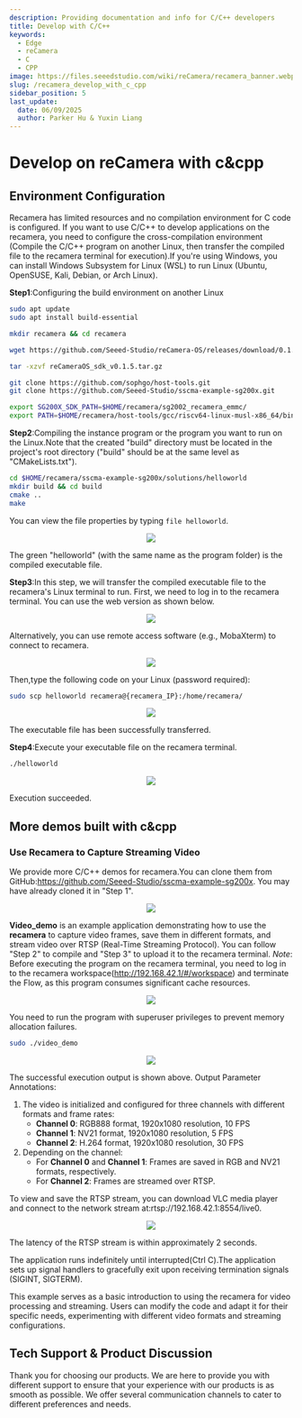 ```yaml
---
description: Providing documentation and info for C/C++ developers
title: Develop with C/C++
keywords:
  - Edge
  - reCamera
  - C
  - CPP
image: https://files.seeedstudio.com/wiki/reCamera/recamera_banner.webp
slug: /recamera_develop_with_c_cpp
sidebar_position: 5
last_update:
  date: 06/09/2025
  author: Parker Hu & Yuxin Liang
---
```


# Develop on reCamera with c&cpp

## Environment Configuration
Recamera has limited resources and no compilation environment for C code is configured. If you want to use C/C++ to develop applications on the recamera, you need to configure the cross-compilation environment (Compile the C/C++ program on another Linux, then transfer the compiled file to the recamera terminal for execution).If you're using Windows, you can install Windows Subsystem for Linux (WSL) to run Linux (Ubuntu, OpenSUSE, Kali, Debian, or Arch Linux).

 **Step1**:Configuring the build environment on another Linux

```bash
sudo apt update
sudo apt install build-essential

mkdir recamera && cd recamera

wget https://github.com/Seeed-Studio/reCamera-OS/releases/download/0.1.5/reCameraOS_sdk_v0.1.5.tar.gz

tar -xzvf reCameraOS_sdk_v0.1.5.tar.gz

git clone https://github.com/sophgo/host-tools.git
git clone https://github.com/Seeed-Studio/sscma-example-sg200x.git

export SG200X_SDK_PATH=$HOME/recamera/sg2002_recamera_emmc/
export PATH=$HOME/recamera/host-tools/gcc/riscv64-linux-musl-x86_64/bin:$PATH

```

**Step2**:Compiling the instance program or the program you want to run on the Linux.Note that the created "build" directory must be located in the project's root directory ("build" should be at the same level as "CMakeLists.txt").

```bash
cd $HOME/recamera/sscma-example-sg200x/solutions/helloworld
mkdir build && cd build
cmake ..
make
```

You can view the file properties by typing `file helloworld`.

<div align="center"><img width={600} src="https://files.seeedstudio.com/wiki/reCamera/develop_with_c_cpp/1.png" /></div>

The green "helloworld" (with the same name as the program folder) is the compiled executable file.

**Step3**:In this step, we will transfer the compiled executable file to the recamera's Linux terminal to run.
First, we need to log in to the recamera terminal. You can use the web version as shown below.

<div align="center"><img width={600} src="https://files.seeedstudio.com/wiki/reCamera/develop_with_c_cpp/2.2.png" /></div>

Alternatively, you can use remote access software (e.g., MobaXterm) to connect to recamera.

<div align="center"><img width={600} src="https://files.seeedstudio.com/wiki/reCamera/develop_with_c_cpp/3.png" /></div>

Then,type the following code on your Linux (password required):

```bash
sudo scp helloworld recamera@{recamera_IP}:/home/recamera/
```

<div align="center"><img width={600} src="https://files.seeedstudio.com/wiki/reCamera/develop_with_c_cpp/4.png" /></div>

The executable file has been successfully transferred.

**Step4**:Execute your executable file on the recamera terminal.

```bash
./helloworld
```

<div align="center"><img width={600} src="https://files.seeedstudio.com/wiki/reCamera/develop_with_c_cpp/5.png" /></div>

Execution succeeded.

## More demos built with c&cpp

### ​Use Recamera to Capture Streaming Video

We provide more C/C++ demos for recamera.You can clone them from GitHub:https://github.com/Seeed-Studio/sscma-example-sg200x. You may have already cloned it in "Step 1".

<div align="center"><img width={600} src="https://files.seeedstudio.com/wiki/reCamera/develop_with_c_cpp/6.png" /></div>

**Video_demo** is an example application demonstrating how to use the **recamera** to capture video frames, save them in different formats, and stream video over RTSP (Real-Time Streaming Protocol). 
You can follow "Step 2" to compile and "Step 3" to upload it to the recamera terminal.
*Note*: Before executing the program on the recamera terminal, you need to log in to the recamera workspace(http://192.168.42.1/#/workspace) and terminate the Flow, as this program consumes significant cache resources.

<div align="center"><img width={600} src="https://files.seeedstudio.com/wiki/reCamera/develop_with_c_cpp/7.png" /></div>

You need to run the program with superuser privileges to prevent memory allocation failures.

```bash
sudo ./video_demo
```

<div align="center"><img width={600} src="https://files.seeedstudio.com/wiki/reCamera/develop_with_c_cpp/8.png" /></div>

The successful execution output is shown above.
Output Parameter Annotations:
1. The video is initialized and configured for three channels with different formats and frame rates:
   - **Channel 0**: RGB888 format, 1920x1080 resolution, 10 FPS
   - **Channel 1**: NV21 format, 1920x1080 resolution, 5 FPS
   - **Channel 2**: H.264 format, 1920x1080 resolution, 30 FPS
2. Depending on the channel:
   - For **Channel 0** and **Channel 1**: Frames are saved in RGB and NV21 formats, respectively.
   - For **Channel 2**: Frames are streamed over RTSP.

To view and save the RTSP stream, you can download VLC media player and connect to the network stream at:rtsp://192.168.42.1:8554/live0.

<div align="center"><img width={600} src="https://files.seeedstudio.com/wiki/reCamera/develop_with_c_cpp/9.png" /></div>

The latency of the RTSP stream is within approximately 2 seconds.

The application runs indefinitely until interrupted(Ctrl C).The application sets up signal handlers to gracefully exit upon receiving termination signals (SIGINT, SIGTERM).

This example serves as a basic introduction to using the recamera for video processing and streaming. Users can modify the code and adapt it for their specific needs, experimenting with different video formats and streaming configurations.

## Tech Support & Product Discussion

Thank you for choosing our products. We are here to provide you with different support to ensure that your experience with our products is as smooth as possible. We offer several communication channels to cater to different preferences and needs.

<div class="button_tech_support_container">
<a href="https://forum.seeedstudio.com/" class="button_forum"></a> 
<a href="https://www.seeedstudio.com/contacts" class="button_email"></a>
</div>


<div class="button_tech_support_container">
<a href="https://discord.gg/eWkprNDMU7" class="button_discord"></a> 
<a href="https://github.com/Seeed-Studio/wiki-documents/discussions/69" class="button_discussion"></a>
</div>
